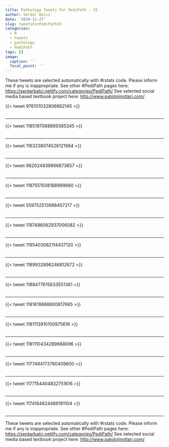 ```yaml
---
title: Pathology Tweets For PediPath - 33
author: Serdar Balci
date: '2019-11-27'
slug: tweetsForPediPath33
categories:
  - R
  - tweets
  - pathology
  - PediPath
tags: []
image:
  caption: ''
  focal_point: ''
---
```



These tweets are selected automatically with #rstats code. Please inform me if any is inappropriate.
See other #PediPath pages here: https://serdarbalci.netlify.com/categories/PediPath/ 
See selected social media based textbook project here: http://www.patolojinotlari.com/

{{< tweet 976101032806662145 >}}
<br>
<br>
<hr>
{{< tweet 1185197068899385345 >}}
<br>
<br>
<hr>
{{< tweet 1163238074526121984 >}}
<br>
<br>
<hr>
{{< tweet 982024939866873857 >}}
<br>
<br>
<hr>
{{< tweet 1197551508188999680 >}}
<br>
<br>
<hr>
{{< tweet 559752513688457217 >}}
<br>
<br>
<hr>
{{< tweet 1197486062937006082 >}}
<br>
<br>
<hr>
{{< tweet 1195403082114437120 >}}
<br>
<br>
<hr>
{{< tweet 1189932896246812672 >}}
<br>
<br>
<hr>
{{< tweet 1188477615633551361 >}}
<br>
<br>
<hr>
{{< tweet 1181619888600817665 >}}
<br>
<br>
<hr>
{{< tweet 1181113910100975616 >}}
<br>
<br>
<hr>
{{< tweet 1181110434289668096 >}}
<br>
<br>
<hr>
{{< tweet 1177494173760409600 >}}
<br>
<br>
<hr>
{{< tweet 1177154404832751616 >}}
<br>
<br>
<hr>
{{< tweet 1174164624486191104 >}}
<br>
<br>
<hr>


These tweets are selected automatically with #rstats code. Please inform me if any is inappropriate.
See other #PediPath pages here: https://serdarbalci.netlify.com/categories/PediPath/ 
See selected social media based textbook project here: http://www.patolojinotlari.com/
